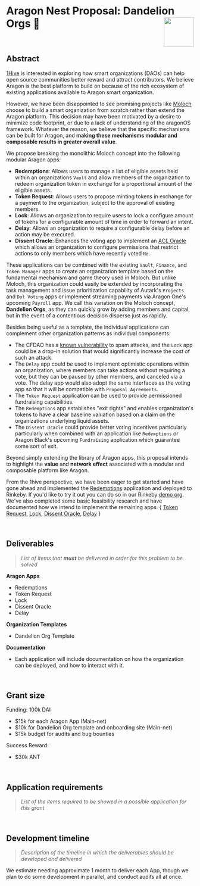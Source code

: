 
# Aragon Nest Proposal: Dandelion Orgs 🌼 <img align="right" src="https://github.com/1Hive/website/blob/master/website/static/img/bee.png" height="80px" />

<br>

## Abstract



[1Hive](https://1hive.org) is interested in exploring how smart organizations (DAOs) can help open source communities better reward and attract contributors. We believe Aragon is the best platform to build on because of the rich ecosystem of existing applications available to Aragon smart organization.

However, we have been disappointed to see promising projects like [Moloch](https://molochdao.com) choose to build a smart organization from scratch rather than extend the Aragon platform. This decision may have been motivated by a desire to minimize code footprint, or due to a lack of understanding of the aragonOS framework. Whatever the reason, we believe that the specific mechanisms can be built for Aragon, and **making these mechanisms modular and composable results in greater overall value**.

We propose breaking the monolithic Moloch concept into the following modular Aragon apps:

- **Redemptions**: Allows users to manage a list of eligible assets held within an organizations `Vault` and allow members of the organization to redeem organization token in exchange for a proportional amount of the eligible assets.
- **Token Request**: Allows users to propose minting tokens in exchange for a payment to the organization, subject to the approval of existing members.
- **Lock**: Allows an organization to require users to lock a configure amount of tokens for a configurable amount of time in order to forward an intent.
- **Delay**: Allows an organization to require a configurable delay before an action may be executed.
- **Dissent Oracle**: Enhances the voting app to implement an [ACL Oracle](https://hack.aragon.org/docs/acl_IACLOracle) which allows an organization to configure permissions that restrict actions to only members which have recently voted `No`.  

These applications can be combined with the existing `Vault`, `Finance`, and `Token Manager` apps to create an organization template based on the fundamental mechanism and game theory used in Moloch. But unlike Moloch, this organization could easily be extended by incorporating the task management and issue prioritization capability of Autark's `Projects` and `Dot Voting` apps or implement streaming payments via Aragon One's upcoming `Payroll` app. We call this variation on the Moloch concept, **Dandelion Orgs**, as they can quickly grow by adding members and capital, but in the event of a contentious decision disperse just as rapidly.

Besides being useful as a template, the individual applications can complement other organization patterns as individual components:

- The CFDAO has a [known vulnerability](https://forum.aragon.org/t/agp-discussion-community-funding-dao/418/21) to spam attacks, and the `Lock` app could be a drop-in solution that would significantly increase the cost of such an attack.
- The `Delay` app could be used to implement optimistic operations within an organization, where members can take actions without requiring a vote, but they can be paused by other members, and canceled via a vote. The delay app would also adopt the same interfaces as the voting app so that it will be compatible with `Proposal Agreements`.
- The `Token Request` application can be used to provide permissioned fundraising capabilities.
- The `Redemptions` app establishes "exit rights" and enables organization's tokens to have a clear baseline valuation based on a claim on the organizations underlying liquid assets.
- The `Dissent Oracle` could provide better voting incentives particularly particularly when combined with an application like `Redemptions` or Aragon Black's upcoming `Fundraising` application which guarantee some sort of exit.   

Beyond simply extending the library of Aragon apps, this proposal intends to highlight the **value** and **network effect** associated with a modular and composable platform like Aragon.

From the 1hive perspective, we have been eager to get started and have gone ahead and implemented the [Redemptions](https://github.com/1Hive/redemptions-app) application and deployed to Rinkeby. If you'd like to try it out you can do so in our Rinkeby [demo org](https://rinkeby.aragon.org/#/tryredemptions/0x18a9713625256548670ad979d51a6b9fad5b6c45). We've also completed some basic feasibility research and have documented how we intend to implement the remaining apps. { [Token Request](https://github.com/1Hive/token-request-app), [Lock](https://github.com/1Hive/lock-app), [Dissent Oracle](https://github.com/1Hive/dissent-voting-app), [Delay](https://github.com/1Hive/delay-app) }

<br>

## Deliverables

> _List of items that **must** be delivered in order for this problem to be solved_

**Aragon Apps**
- Redemptions
- Token Request
- Lock
- Dissent Oracle
- Delay

**Organization Templates**
- Dandelion Org Template

**Documentation**
- Each application will include documentation on how the organization can be deployed, and how to interact with it.

<br>

## Grant size

Funding: 100k DAI
- $15k for each Aragon App (Main-net)
- $10k for Dandelion Org template and onboarding site (Main-net)
- $15k budget for audits and bug bounties

Success Reward:
- $30k ANT

<br>

## Application requirements
> _List of the items required to be showed in a possible application for this grant_

<br>

## Development timeline
> _Description of the timeline in which the deliverables should be developed and delivered_

We estimate needing approximate 1 month to deliver each App, though we plan to do some development in parallel, and conduct audits all at once.

<br>
